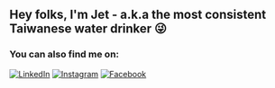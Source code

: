 ## Hey folks, I'm Jet - a.k.a the most consistent Taiwanese water drinker :stuck_out_tongue_winking_eye:

### You can also find me on:

[![LinkedIn](https://img.shields.io/badge/linkedin-%230077B5.svg?&style=for-the-badge&logo=linkedin&logoColor=white)](linkedin)
[![Instagram](https://img.shields.io/badge/instagram-%23E4405F.svg?&style=for-the-badge&logo=instagram&logoColor=white)](instagram)
[![Facebook](https://img.shields.io/badge/facebook-%231877F2.svg?&style=for-the-badge&logo=facebook&logoColor=white)](facebook)

[linkedin]: https://www.linkedin.com/in/jet-chang/
[instagram]: https://www.instagram.com/j900213/
[facebook]: https://www.facebook.com/jet.chang.520
